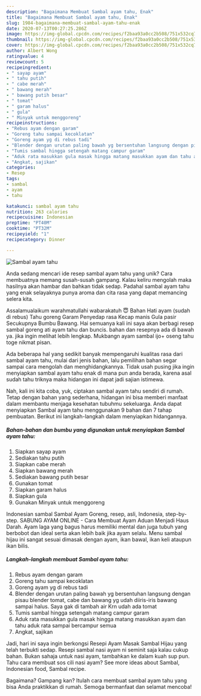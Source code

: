 ```yaml
---
description: "Bagaimana Membuat Sambal ayam tahu, Enak"
title: "Bagaimana Membuat Sambal ayam tahu, Enak"
slug: 1984-bagaimana-membuat-sambal-ayam-tahu-enak
date: 2020-07-13T00:27:25.286Z
image: https://img-global.cpcdn.com/recipes/f2baa93a0cc2b508/751x532cq70/sambal-ayam-tahu-foto-resep-utama.jpg
thumbnail: https://img-global.cpcdn.com/recipes/f2baa93a0cc2b508/751x532cq70/sambal-ayam-tahu-foto-resep-utama.jpg
cover: https://img-global.cpcdn.com/recipes/f2baa93a0cc2b508/751x532cq70/sambal-ayam-tahu-foto-resep-utama.jpg
author: Albert Wong
ratingvalue: 4
reviewcount: 5
recipeingredient:
- " sayap ayam"
- " tahu putih"
- " cabe merah"
- " bawang merah"
- " bawang putih besar"
- " tomat"
- " garam halus"
- " gula"
- " Minyak untuk menggoreng"
recipeinstructions:
- "Rebus ayam dengan garam"
- "Goreng tahu sampai kecoklatan"
- "Goreng ayam yg di rebus tadi"
- "Blender dengan urutan paling bawah yg bersentuhan langsung dengan pisau blender tomat, cabe dan bawang yg udah diiris-iris bawang sampai halus. Saya gak di tambah air Krn udah ada tomat"
- "Tumis sambal hingga setengah matang campur garam"
- "Aduk rata masukkan gula masak hingga matang masukkan ayam dan tahu aduk rata sampai bercampur semua"
- "Angkat, sajikan"
categories:
- Resep
tags:
- sambal
- ayam
- tahu

katakunci: sambal ayam tahu 
nutrition: 263 calories
recipecuisine: Indonesian
preptime: "PT40M"
cooktime: "PT32M"
recipeyield: "1"
recipecategory: Dinner

---
```



![Sambal ayam tahu](https://img-global.cpcdn.com/recipes/f2baa93a0cc2b508/751x532cq70/sambal-ayam-tahu-foto-resep-utama.jpg)

Anda sedang mencari ide resep sambal ayam tahu yang unik? Cara membuatnya memang susah-susah gampang. Kalau keliru mengolah maka hasilnya akan hambar dan bahkan tidak sedap. Padahal sambal ayam tahu yang enak selayaknya punya aroma dan cita rasa yang dapat memancing selera kita.

Assalamualaikum warahmatullahi wabarakatuh 😇 Bahan Hati ayam (sudah di rebus) Tahu goreng Garam Penyedap rasa Kecap manis Gula pasir Secukupnya Bumbu Bawang. Hai semuanya kali ini saya akan berbagi resep sambal goreng ati ayam tahu dan buncis. bahan dan resepnya ada di bawah ya. jika ingin melihat lebih lengkap. Mukbangn ayam sambal ijo+ oseng tahu toge nikmat pisan.

Ada beberapa hal yang sedikit banyak mempengaruhi kualitas rasa dari sambal ayam tahu, mulai dari jenis bahan, lalu pemilihan bahan segar sampai cara mengolah dan menghidangkannya. Tidak usah pusing jika ingin menyiapkan sambal ayam tahu enak di mana pun anda berada, karena asal sudah tahu triknya maka hidangan ini dapat jadi sajian istimewa.


Nah, kali ini kita coba, yuk, ciptakan sambal ayam tahu sendiri di rumah. Tetap dengan bahan yang sederhana, hidangan ini bisa memberi manfaat dalam membantu menjaga kesehatan tubuhmu sekeluarga. Anda dapat menyiapkan Sambal ayam tahu menggunakan 9 bahan dan 7 tahap pembuatan. Berikut ini langkah-langkah dalam menyiapkan hidangannya.

<!--inarticleads1-->

##### Bahan-bahan dan bumbu yang digunakan untuk menyiapkan Sambal ayam tahu:

1. Siapkan  sayap ayam
1. Sediakan  tahu putih
1. Siapkan  cabe merah
1. Siapkan  bawang merah
1. Sediakan  bawang putih besar
1. Gunakan  tomat
1. Siapkan  garam halus
1. Siapkan  gula
1. Gunakan  Minyak untuk menggoreng


Indonesian sambal Sambal Ayam Goreng, resep, asli, Indonesia, step-by-step. SABUNG AYAM ONLINE - Cara Membuat Ayam Aduan Menjadi Haus Darah. Ayam laga yang bagus harus memiliki mental dan juga tubuh yang berbobot dan ideal serta akan lebih baik jika ayam selalu. Menu sambal hijau ini sangat sesuai dimasak dengan ayam, ikan bawal, ikan keli ataupun ikan bilis. 

<!--inarticleads2-->

##### Langkah-langkah membuat Sambal ayam tahu:

1. Rebus ayam dengan garam
1. Goreng tahu sampai kecoklatan
1. Goreng ayam yg di rebus tadi
1. Blender dengan urutan paling bawah yg bersentuhan langsung dengan pisau blender tomat, cabe dan bawang yg udah diiris-iris bawang sampai halus. Saya gak di tambah air Krn udah ada tomat
1. Tumis sambal hingga setengah matang campur garam
1. Aduk rata masukkan gula masak hingga matang masukkan ayam dan tahu aduk rata sampai bercampur semua
1. Angkat, sajikan


Jadi, hari ini saya ingin berkongsi Resepi Ayam Masak Sambal Hijau yang telah terbukti sedap. Resepi sambal nasi ayam ni seminit saja kalau cukup bahan. Bukan sahaja untuk nasi ayam, tambahkan ke dalam kuah sup pun. Tahu cara membuat sos cili nasi ayam? See more ideas about Sambal, Indonesian food, Sambal recipe. 

Bagaimana? Gampang kan? Itulah cara membuat sambal ayam tahu yang bisa Anda praktikkan di rumah. Semoga bermanfaat dan selamat mencoba!
